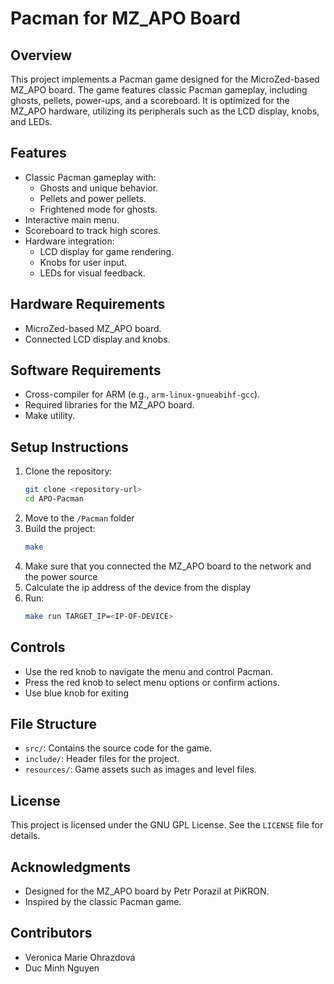 # Pacman for MZ_APO Board

## Overview
This project implements a Pacman game designed for the MicroZed-based MZ_APO board. The game features classic Pacman gameplay, including ghosts, pellets, power-ups, and a scoreboard. It is optimized for the MZ_APO hardware, utilizing its peripherals such as the LCD display, knobs, and LEDs.

## Features
- Classic Pacman gameplay with:
  - Ghosts and unique behavior.
  - Pellets and power pellets.
  - Frightened mode for ghosts.
- Interactive main menu.
- Scoreboard to track high scores.
- Hardware integration:
  - LCD display for game rendering.
  - Knobs for user input.
  - LEDs for visual feedback.

## Hardware Requirements
- MicroZed-based MZ_APO board.
- Connected LCD display and knobs.

## Software Requirements
- Cross-compiler for ARM (e.g., `arm-linux-gnueabihf-gcc`).
- Required libraries for the MZ_APO board.
- Make utility.

## Setup Instructions
1. Clone the repository:
   ```bash
   git clone <repository-url>
   cd APO-Pacman
   ```
2. Move to the `/Pacman` folder
3. Build the project:
   ```bash
   make
   ```
4. Make sure that you connected the MZ_APO board to the network and the power source
5. Calculate the ip address of the device from the display
6. Run:
    ```bash
    make run TARGET_IP=<IP-OF-DEVICE>
    ```

## Controls
- Use the red knob to navigate the menu and control Pacman.
- Press the red knob to select menu options or confirm actions.
- Use blue knob for exiting

## File Structure
- `src/`: Contains the source code for the game.
- `include/`: Header files for the project.
- `resources/`: Game assets such as images and level files.

## License
This project is licensed under the GNU GPL License. See the `LICENSE` file for details.

## Acknowledgments
- Designed for the MZ_APO board by Petr Porazil at PiKRON.
- Inspired by the classic Pacman game.

## Contributors
- Veronica Marie Ohrazdová
- Duc Minh Nguyen
